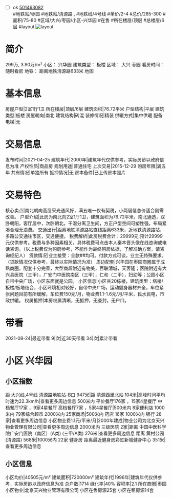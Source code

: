 - [ ] ok [501463082](https://bj.5i5j.com/ershoufang/501463082.html)  
 #地铁站/枣园 #地铁站/清源路 ,  #地铁线/4号线
#单价/2-4 #总价/285-300 #面积/75-80   #区域/大兴/枣园/小区-兴华园 #在售 #所在楼层/顶层 #总楼层/6层 #layout 
![layout](http://image2a.5i5j.com/bdir/layout/aa45ebd164b046eab8176e47efb16539.jpg_P5.jpg) 
# 简介 
 299万,  3.90万/m² 
小区： 兴华园
建筑类型： 板楼
区域： 大兴 枣园
看房时间： 随时看房
地铁： 距离地铁清源路633米 地图
# 基本信息 
 房屋户型|2室1厅1卫
所在楼层|顶层/6层
建筑面积|76.72平米
户型结构|平层
建筑类型|板楼
房屋朝向|南北
建筑结构|砖混
装修情况|精装
供暖方式|集中供暖
配备电梯|无
# 交易信息 
 发布时间|2021-04-25
建筑年代|2000年|建筑年代仅供参考，实际房龄以政府信息为准
产权性质|商品房
规划用途|普通住宅
上次交易|2015-12-29
购房年限|满五年
共有情况|单独所有
抵押情况|无
房本备件|已上传房本照片
# 交易特色 
 核心卖点|南北朝向高层采光通风好，满五唯一仅有契税，小两居低总价适合刚需改善。
户型介绍|此房为南北向2室1厅1卫，建筑面积为76.72平米，南北通透，双卧朝阳，客厅居中，次卧朝北，干湿分离卫生间，方正户型空间可塑性强，布局紧凑合理无浪费。
交通出行|距离地铁清源路站直线距离633米，近地铁清源路站，多路公交通往市区，交通便捷。
税费解析|此房税费合计：29999元;预计29999元仅供参考。税费与多种因素相关，具体税费可点击本人秦本晋头像在线咨询或电话咨询。（以上税费仅为购房参考，不能作为最终购房依据，了解准确方案，请咨询经纪人）
贷款情况|业主接受：全款##均可。付款方式可谈，业主无特殊要求。（贷款情况仅供参考，最终以实际情况为准）
周边配套|兴华园在枣园商圈属于成熟商圈，配套十分完善，大型商超附近有物美，百联清城，天客隆；医院附近有大兴县医院（三甲），广安门中医院南区（三甲），仁和（二甲），妇幼等；公园小区自带中央广场，小区东面就是公园。
小区信息|小区共20栋楼，建筑类型：塔楼/板楼/板塔结合，小区环境相对较好，自带中央广场，运动健身器材齐全，车位紧张问题目前有所缓解，车位费150元/月，物业费1.1-1.6元/月/平米，民水民电，市政供暖。
权属抵押|本房权属清晰，无抵押，无查封，无户口。
# 带看 
 2021-08-24|最近带看	 9|次|近30天带看	 34|次|累计带看
# 小区 兴华园
## 小区指数 
 距 大兴线,4号线 清源路地铁站-B口 947米|距 清源西里北站 104米|高峰时间平均时速为22.3km/h|查看更多周边信息
500米内 平价餐厅176家 ，15家4星餐厅
中档餐厅17家 ，9家4星餐厅
高档餐厅7家 ，5家4星餐厅|500米内 8家便利店
1000米内 79家综合超市
2000米内 25家商场|500米内 药店 16家
1000米内 银行 28家|查看更多周边信息
小区物业费1.1元/平米/月|2000年建成|物业公司为北京天兴物业管理有限公司|查看更多周边信息
2000米内 三级医院 2家|距离 中国中医科学院广安门医院（南区）(A类) (三甲/A类) 276米|查看更多周边信息
距离 黄村公园(清源路) 568米|1000米内 22家 健身房
距离最近健身房彩虹新城健身中心 351米|查看更多周边信息
## 小区信息 
 小区均价|40505元/m²
建筑面积|720000m²
建筑年代|1996年|建筑年代仅供参考，实际房龄以政府信息为准
总户数|1714
绿化率|40%
容积率|2.1
所在商圈|枣园
小区物业|北京天兴物业管理有限公司
小区在售房源25套
小区在租房源14套
